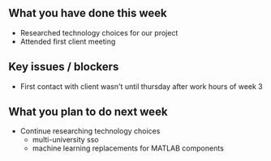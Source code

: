 ## What you have done this week
- Researched technology choices for our project
- Attended first client meeting

## Key issues / blockers
- First contact with client wasn't until thursday after work hours of week 3

## What you plan to do next week
- Continue researching technology choices
    - multi-university sso
    - machine learning replacements for MATLAB components
